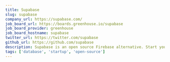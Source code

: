```yaml
---
title: Supabase
slug: supabase
company_url: https://supabase.com/
job_board_url: https://boards.greenhouse.io/supabase
job_board_provider: greenhouse
job_board_hostname: supabase
twitter_url: https://twitter.com/supabase
github_url: https://github.com/supabase
description: Supabase is an open source Firebase alternative. Start your project with a Postgres database, Authentication, instant APIs, Edge Functions, Realtime subscriptions, and Storage.
tags: ['database', 'startup', 'open-source']
---
```


